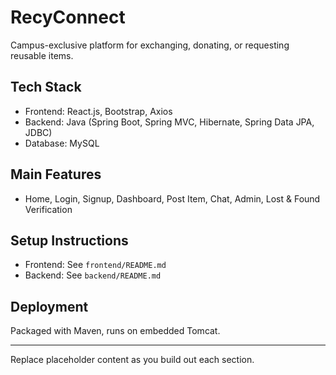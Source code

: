 # RecyConnect

Campus-exclusive platform for exchanging, donating, or requesting reusable items.

## Tech Stack
- Frontend: React.js, Bootstrap, Axios
- Backend: Java (Spring Boot, Spring MVC, Hibernate, Spring Data JPA, JDBC)
- Database: MySQL

## Main Features
- Home, Login, Signup, Dashboard, Post Item, Chat, Admin, Lost & Found Verification

## Setup Instructions
- Frontend: See `frontend/README.md`
- Backend: See `backend/README.md`

## Deployment
Packaged with Maven, runs on embedded Tomcat.

---

Replace placeholder content as you build out each section.
